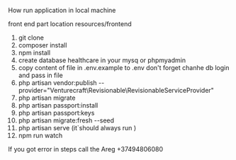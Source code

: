 How run application in local machine

front end part location resources/frontend


1. git clone 
2. composer install
3. npm install
4. create database healthcare in your mysq or phpmyadmin
5. copy content of file in .env.example to .env don't forget chanhe db login and pass in file 
6. php artisan vendor:publish --provider="Venturecraft\Revisionable\RevisionableServiceProvider"
7. php artisan migrate
8. php artisan passport:install 
9. php artisan passport:keys 
10. php artisan migrate:fresh --seed
11. php artisan serve (it`should always run )
12. npm run watch 


If you got error in steps call the Areg +37494806080
